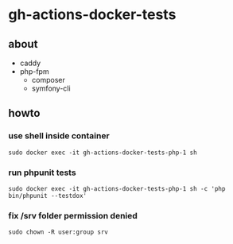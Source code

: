 # gh-actions-docker-tests

## about
- caddy
- php-fpm
  - composer
  - symfony-cli


## howto
### use shell inside container
```
sudo docker exec -it gh-actions-docker-tests-php-1 sh
```

### run phpunit tests
```
sudo docker exec -it gh-actions-docker-tests-php-1 sh -c 'php bin/phpunit --testdox'
```

### fix /srv folder permission denied
```
sudo chown -R user:group srv
```